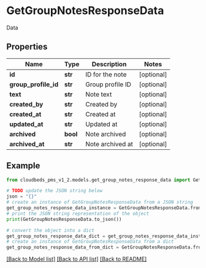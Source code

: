 # GetGroupNotesResponseData

Data

## Properties

Name | Type | Description | Notes
------------ | ------------- | ------------- | -------------
**id** | **str** | ID for the note | [optional] 
**group_profile_id** | **str** | Group profile ID | [optional] 
**text** | **str** | Note text | [optional] 
**created_by** | **str** | Created by | [optional] 
**created_at** | **str** | Created at | [optional] 
**updated_at** | **str** | Updated at | [optional] 
**archived** | **bool** | Note archived | [optional] 
**archived_at** | **str** | Note archived at | [optional] 

## Example

```python
from cloudbeds_pms_v1_2.models.get_group_notes_response_data import GetGroupNotesResponseData

# TODO update the JSON string below
json = "{}"
# create an instance of GetGroupNotesResponseData from a JSON string
get_group_notes_response_data_instance = GetGroupNotesResponseData.from_json(json)
# print the JSON string representation of the object
print(GetGroupNotesResponseData.to_json())

# convert the object into a dict
get_group_notes_response_data_dict = get_group_notes_response_data_instance.to_dict()
# create an instance of GetGroupNotesResponseData from a dict
get_group_notes_response_data_from_dict = GetGroupNotesResponseData.from_dict(get_group_notes_response_data_dict)
```
[[Back to Model list]](../README.md#documentation-for-models) [[Back to API list]](../README.md#documentation-for-api-endpoints) [[Back to README]](../README.md)


